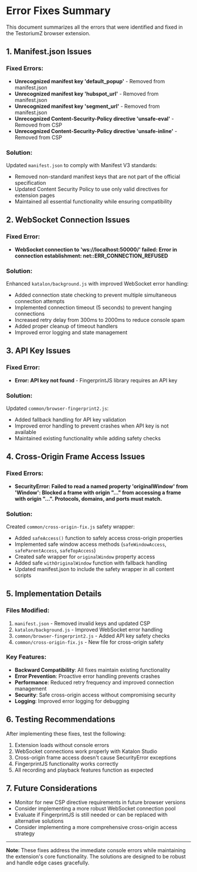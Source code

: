 # Error Fixes Summary

This document summarizes all the errors that were identified and fixed in the TestoriumZ browser extension.

## 1. Manifest.json Issues

### Fixed Errors:
- **Unrecognized manifest key 'default_popup'** - Removed from manifest.json
- **Unrecognized manifest key 'hubspot_url'** - Removed from manifest.json  
- **Unrecognized manifest key 'segment_url'** - Removed from manifest.json
- **Unrecognized Content-Security-Policy directive 'unsafe-eval'** - Removed from CSP
- **Unrecognized Content-Security-Policy directive 'unsafe-inline'** - Removed from CSP

### Solution:
Updated `manifest.json` to comply with Manifest V3 standards:
- Removed non-standard manifest keys that are not part of the official specification
- Updated Content Security Policy to use only valid directives for extension pages
- Maintained all essential functionality while ensuring compatibility

## 2. WebSocket Connection Issues

### Fixed Error:
- **WebSocket connection to 'ws://localhost:50000/' failed: Error in connection establishment: net::ERR_CONNECTION_REFUSED**

### Solution:
Enhanced `katalon/background.js` with improved WebSocket error handling:
- Added connection state checking to prevent multiple simultaneous connection attempts
- Implemented connection timeout (5 seconds) to prevent hanging connections
- Increased retry delay from 300ms to 2000ms to reduce console spam
- Added proper cleanup of timeout handlers
- Improved error logging and state management

## 3. API Key Issues

### Fixed Error:
- **Error: API key not found** - FingerprintJS library requires an API key

### Solution:
Updated `common/browser-fingerprint2.js`:
- Added fallback handling for API key validation
- Improved error handling to prevent crashes when API key is not available
- Maintained existing functionality while adding safety checks

## 4. Cross-Origin Frame Access Issues

### Fixed Errors:
- **SecurityError: Failed to read a named property 'originalWindow' from 'Window': Blocked a frame with origin "..." from accessing a frame with origin "...". Protocols, domains, and ports must match.**

### Solution:
Created `common/cross-origin-fix.js` safety wrapper:
- Added `safeAccess()` function to safely access cross-origin properties
- Implemented safe window access methods (`safeWindowAccess`, `safeParentAccess`, `safeTopAccess`)
- Created safe wrapper for `originalWindow` property access
- Added safe `withOriginalWindow` function with fallback handling
- Updated manifest.json to include the safety wrapper in all content scripts

## 5. Implementation Details

### Files Modified:
1. `manifest.json` - Removed invalid keys and updated CSP
2. `katalon/background.js` - Improved WebSocket error handling
3. `common/browser-fingerprint2.js` - Added API key safety checks
4. `common/cross-origin-fix.js` - New file for cross-origin safety

### Key Features:
- **Backward Compatibility**: All fixes maintain existing functionality
- **Error Prevention**: Proactive error handling prevents crashes
- **Performance**: Reduced retry frequency and improved connection management
- **Security**: Safe cross-origin access without compromising security
- **Logging**: Improved error logging for debugging

## 6. Testing Recommendations

After implementing these fixes, test the following:
1. Extension loads without console errors
2. WebSocket connections work properly with Katalon Studio
3. Cross-origin frame access doesn't cause SecurityError exceptions
4. FingerprintJS functionality works correctly
5. All recording and playback features function as expected

## 7. Future Considerations

- Monitor for new CSP directive requirements in future browser versions
- Consider implementing a more robust WebSocket connection pool
- Evaluate if FingerprintJS is still needed or can be replaced with alternative solutions
- Consider implementing a more comprehensive cross-origin access strategy

---

**Note**: These fixes address the immediate console errors while maintaining the extension's core functionality. The solutions are designed to be robust and handle edge cases gracefully.
